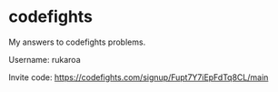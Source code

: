 # codefights
My answers to codefights problems.

Username: rukaroa

Invite code: https://codefights.com/signup/Fupt7Y7iEpFdTq8CL/main